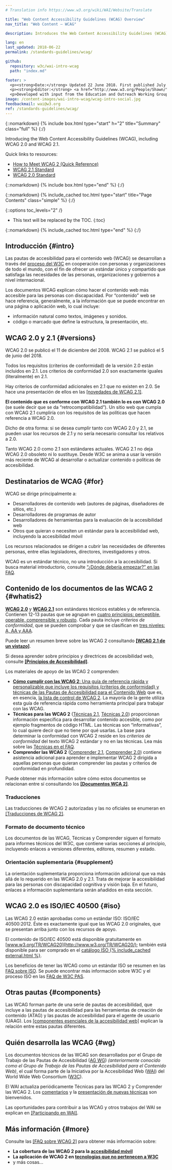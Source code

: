 ```yaml
---
# Translation info https://www.w3.org/wiki/WAI/Website/Translate

title: "Web Content Accessibility Guidelines (WCAG) Overview"
nav_title: "Web Content – WCAG"

description: Introduces the Web Content Accessibility Guidelines (WCAG) international standard, including WCAG 2.0 and WCAG 2.1. WCAG documents explain how to make web content more accessible to people with disabilities.

lang: en
last_updated: 2018-06-22
permalink: /standards-guidelines/wcag/

github:
  repository: w3c/wai-intro-wcag
  path: "index.md"

footer: >
  <p><strong>Date:</strong> Updated 22 June 2018. First published July 2005.</p>
  <p><strong>Editor:</strong> <a href="http://www.w3.org/People/Shawn/">Shawn Lawton Henry</a>.</p>
  <p>Developed with input from the Education and Outreach Working Group (<a href="https://www.w3.org/WAI/about/groups/eowg/">EOWG</a>) and the Accessibility Guidelines Working Group (<a href="https://www.w3.org/WAI/about/groups/agwg/">AG WG</a>).</p>
image: /content-images/wai-intro-wcag/wcag-intro-social.jpg
feedbackmail: wai@w3.org  
ref: /standards-guidelines/wcag/
---
```


{::nomarkdown}
{% include box.html type="start" h="2" title="Summary" class="full" %}
{:/}

Introducing the Web Content Accessibility Guidelines (WCAG), including WCAG 2.0 and WCAG 2.1.

Quick links to resources:
* [How to Meet WCAG 2 (Quick Reference)](http://www.w3.org/WAI/WCAG21/quickref/)
* [WCAG 2.1 Standard](http://www.w3.org/TR/WCAG21/)
* [WCAG 2.0 Standard](http://www.w3.org/TR/WCAG20/)

{::nomarkdown}
{% include box.html type="end" %}
{:/}

{::nomarkdown}
{% include_cached toc.html type="start" title="Page Contents" class="simple" %}
{:/}

{::options toc_levels="2" /}

-   This text will be replaced by the TOC.
{:toc}

{::nomarkdown}
{% include_cached toc.html type="end" %}
{:/}

## Introducción {#intro}

Las pautas de accesibilidad para el contenido web (WCAG) se desarrollan a través del [proceso del W3C](/standards-guidelines/w3c-process/) en cooperación con personas y organizaciones de todo el mundo, con el fin de ofrecer un estándar único y compartido que satisfaga las necesidades de las personas, organizaciones y gobiernos a nivel internacional.

Los documentos WCAG explican cómo hacer el contenido web más accesible para las personas con discapacidad. Por “contenido” web se hace referencia, generalmente, a la información que se puede encontrar en una página o aplicación web, lo cual incluye:

-   información natural como textos, imágenes y sonidos.
-   código o marcado que define la estructura, la presentación, etc.

## WCAG 2.0 y 2.1 {#versions}

WCAG 2.0 se publicó el 11 de diciembre del 2008. WCAG 2.1 se publicó el 5 de junio del 2018.

Todos los requisitos (criterios de conformidad) de la versión 2.0 están incluidos en 2.1. Los criterios de conformidad 2.0 son exactamente iguales (literalmente) en 2.1.

Hay criterios de conformidad adicionales en 2.1 que no existen en 2.0. Se hace una presentación de ellos en las [[novedades de WCAG 2.1]](/standards-guidelines/wcag/new-in-21/).

**El contenido que es conforme con WCAG 2.1 también lo es con WCAG 2.0** (se suele decir que se da “retrocompatibilidad”). Un sitio web que cumpla con WCAG 2.1 cumpliría con los requisitos de las políticas que hacen referencia a WCAG 2.0.

Dicho de otra forma: si se desea cumplir tanto con WCAG 2.0 y 2.1, se pueden usar los recursos de 2.1 y no sería necesario consultar los relativos a 2.0.

Tanto WCAG 2.0 como 2.1 son estándares actuales. WCAG 2.1 no deja WCAG 2.0 obsoleto ni lo sustituye. Desde W3C se anima a usar la versión más reciente de WCAG al desarrollar o actualizar contenido o políticas de accesibilidad.

## Destinatarios de WCAG {#for}

WCAG se dirige principalmente a:

-   Desarrolladores de contenido web (autores de páginas, diseñadores de sitios, etc.)
-   Desarrolladores de programas de autor
-   Desarrolladores de herramientas para la evaluación de la accesibilidad web
-   Otros que quieran o necesiten un estándar para la accesibilidad web, incluyendo la accesibilidad móvil

Los recursos relacionados se dirigen a cubrir las necesidades de diferentes personas, entre ellas legisladores, directores, investigadores y otros.

WCAG es un estándar técnico, no una introducción a la accesibilidad. Si busca material introductorio, consulte  [“¿Dónde debería empezar?” en las FAQ](/standards-guidelines/wcag/faq/#start).

## Contenido de los documentos de las WCAG 2 {#whatis2}

**[WCAG 2.0](https://www.w3.org/TR/WCAG20/)** y **[WCAG 2.1](https://www.w3.org/TR/WCAG21/)** son estándares técnicos estables y de referencia. Contienen 12-13 pautas que se agrupan en [cuatro principios: perceptible, operable, comprensible y robusto](https://www.w3.org/WAI/WCAG21/Understanding/intro#understanding-the-four-principles-of-accessibility). Cada pauta incluye *criterios de conformidad*, que se pueden comprobar y que se clasifican en [tres niveles: A, AA y AAA](https://www.w3.org/WAI/WCAG21/Understanding/conformance#levels).

Puede leer un resumen breve sobre las WCAG 2 consultando **[[WCAG 2.1 de un vistazo]](/standards-guidelines/wcag/glance/)**.

Si desea aprender sobre principios y directrices de accesibilidad web, consulte **[[Principios de Accesibilidad]](/fundamentals/accessibility-principles/)**.

Los materiales de apoyo de las WCAG 2 comprenden:

-   [**Cómo cumplir con las WCAG 2**: Una guía de referencia rápida y personalizable que incluye los requisitos (criterios de conformidad) y técnicas de las Pautas de Accesibilidad para el Contenido Web](http://www.w3.org/WAI/WCAG21/quickref/) que es, en esencia, [la lista de control de WCAG 2](http://www.w3.org/WAI/WCAG21/quickref/). La mayoría de la gente utiliza esta guía de referencia rápida como herramienta principal para trabajar con las WCAG.
-   **Técnicas para las WCAG 2** ([Técnicas 2.1](https://www.w3.org/WAI/WCAG21/Techniques/), [Técnicas 2.0](https://www.w3.org/TR/WCAG20-TECHS/)) proporcionan información específica para desarrollar contenido accesible, como por ejemplo fragmentos de código HTML. Las técnicas son “informativas”, lo cual quiere decir que no tiene por qué usarlas. La base para determinar la conformidad con WCAG 2 reside en los *criterios de conformidad* del texto WCAG 2 estándar y no en las técnicas. Lea más sobre las [Técnicas en el FAQ](/standards-guidelines/wcag/faq/#techs).
-  **Comprender las WCAG 2** ([Comprender 2.1](https://www.w3.org/WAI/WCAG21/Understanding/), [Comprender 2.0](https://www.w3.org/TR/UNDERSTANDING-WCAG20/)) contiene asistencia adicional para aprender e implementar WCAG 2 dirigida a aquellas personas que quieran comprender las pautas y criterios de conformidad en profundidad.

Puede obtener más información sobre cómo estos documentos se relacionan entre sí consultando los **[[Documentos WCA 2]](/standards-guidelines/wcag/docs/)**.

### Traducciones

Las traducciones de WCAG 2 autorizadas y las no oficiales se enumeran en [[Traducciones de WCAG 2]](/standards-guidelines/wcag/translations/).

### Formato de documento técnico

Los documentos de las WCAG, Técnicas y Comprender siguen el formato para informes técnicos del W3C, que contiene varias secciones al principio, incluyendo enlaces a versiones diferentes, editores, resumen y estado.

### Orientación suplementaria {#supplement}

La orientación suplementaria proporciona información adicional que va más allá de lo requerido en las WCAG 2.0 y 2.1. Trata de mejorar la accesibilidad para las personas con discapacidad cognitiva y visión baja. En el futuro, enlaces a información suplementaria serán añadidos en esta sección.

## WCAG 2.0 es ISO/IEC 40500 {#iso}

Las WCAG 2.0 están aprobadas como un estándar ISO: ISO/IEC 40500:2012. Éste es exactamente igual que las WCAG 2.0 originales, que se presentan arriba junto con los recursos de apoyo.

El contenido de ISO/IEC 40500 está disponible gratuitamente en [www.w3.org/TR/WCAG20](http://www.w3.org/TR/WCAG20/); también está disponible para ser comprado en el [catálogo ISO {% include_cached external.html %}](http://www.iso.org/iso/iso_catalogue/catalogue_tc/catalogue_detail.htm?csnumber=58625).

Los beneficios de tener las WCAG como un estándar ISO se resumen en las [FAQ sobre ISO](/standards-guidelines/wcag/faq/#iso). Se puede encontrar más información sobre W3C y el proceso ISO en las [FAQ de W3C PAS](http://www.w3.org/2010/04/pasfaq).

## Otras pautas {#components}

Las WCAG forman parte de una serie de pautas de accesibilidad, que incluye a las pautas de accesibilidad para las herramientas de creación de contenido (ATAG) y las pautas de accesibilidad para el agente de usuario (UAAG). Los [[componentes esenciales de la accesibilidad web]](/fundamentals/components/) explican la relación entre estas pautas diferentes.

## Quién desarrolla las WCAG {#wg}

Los documentos técnicos de las WCAG son desarrollados por el Grupo de Trabajo de las Pautas de Accesibilidad ([AG WG](https://www.w3.org/WAI/GL/)) *(anteriormente conocido como el Grupo de Trabajo de las Pautas de Accesibilidad para el Contenido Web)*, el cual forma parte de la Iniciativa por la Accesibilidad Web ([WAI](https://www.w3.org/WAI/)) del World Wide Web Consortium ([W3C](http://www.w3.org)).

El WAI actualiza periódicamente Técnicas para las WCAG 2 y Comprender las WCAG 2. Los [comentarios](/standards-guidelines/wcag/commenting/) y la [presentación de nuevas técnicas](http://www.w3.org/WAI/GL/WCAG20/TECHS-SUBMIT/) son bienvenidos.

Las oportunidades para contribuir a las WCAG y otros trabajos del WAI se explican en [[Participando en WAI]](/about/participating/).

## Más información {#more}

Consulte las [[FAQ sobre WCAG 2]](/standards-guidelines/wcag/faq/) para obtener más información sobre:

-   **La cobertura de las WCAG 2 para la [accesibilidad móvil](/standards-guidelines/wcag/faq/#mobile)**
-   **La aplicación de WCAG 2 en [tecnologías que no pertenecen a W3C](/standards-guidelines/wcag/faq/#othertechs)**
-   y más cosas...
